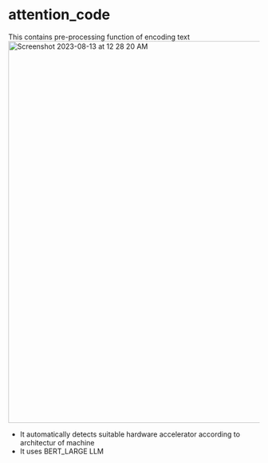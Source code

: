 # attention_code
This contains pre-processing function of encoding text 
<img width="764" alt="Screenshot 2023-08-13 at 12 28 20 AM" src="https://github.com/Guggu-Gill/attention_code/assets/128667568/4023100a-2c17-4205-96ec-c832540bbb54">
- It automatically detects suitable hardware accelerator according to architectur of machine
- It uses BERT_LARGE LLM
